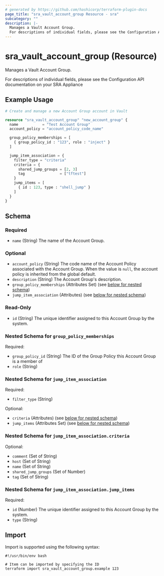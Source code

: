 ```yaml
---
# generated by https://github.com/hashicorp/terraform-plugin-docs
page_title: "sra_vault_account_group Resource - sra"
subcategory: ""
description: |-
  Manages a Vault Account Group.
  For descriptions of individual fields, please see the Configuration API documentation on your SRA Appliance
---
```


# sra_vault_account_group (Resource)

Manages a Vault Account Group.

For descriptions of individual fields, please see the Configuration API documentation on your SRA Appliance

## Example Usage

```terraform
# Create and manage a new Account Group account in Vault

resource "sra_vault_account_group" "new_account_group" {
  name           = "Test Account Group"
  account_policy = "account_policy_code_name"

  group_policy_memberships = [
    { group_policy_id : "123", role : "inject" }
  ]

  jump_item_association = {
    filter_type = "criteria"
    criteria = {
      shared_jump_groups = [2, 3]
      tag                = ["tftest"]
    }
    jump_items = [
      { id : 123, type : "shell_jump" }
    ]
  }
}
```

<!-- schema generated by tfplugindocs -->
## Schema

### Required

- `name` (String) The name of the Account Group.

### Optional

- `account_policy` (String) The code name of the Account Policy associated with the Account Group. When the value is `null`, the account policy is inherited from the global default.
- `description` (String) The Account Group's description.
- `group_policy_memberships` (Attributes Set) (see [below for nested schema](#nestedatt--group_policy_memberships))
- `jump_item_association` (Attributes) (see [below for nested schema](#nestedatt--jump_item_association))

### Read-Only

- `id` (String) The unique identifier assigned to this Account Group by the system.

<a id="nestedatt--group_policy_memberships"></a>
### Nested Schema for `group_policy_memberships`

Required:

- `group_policy_id` (String) The ID of the Group Policy this Account Group is a member of
- `role` (String)


<a id="nestedatt--jump_item_association"></a>
### Nested Schema for `jump_item_association`

Required:

- `filter_type` (String)

Optional:

- `criteria` (Attributes) (see [below for nested schema](#nestedatt--jump_item_association--criteria))
- `jump_items` (Attributes Set) (see [below for nested schema](#nestedatt--jump_item_association--jump_items))

<a id="nestedatt--jump_item_association--criteria"></a>
### Nested Schema for `jump_item_association.criteria`

Optional:

- `comment` (Set of String)
- `host` (Set of String)
- `name` (Set of String)
- `shared_jump_groups` (Set of Number)
- `tag` (Set of String)


<a id="nestedatt--jump_item_association--jump_items"></a>
### Nested Schema for `jump_item_association.jump_items`

Required:

- `id` (Number) The unique identifier assigned to this Account Group by the system.
- `type` (String)

## Import

Import is supported using the following syntax:

```shell
#!/usr/bin/env bash

# Item can be imported by specifying the ID
terraform import sra_vault_account_group.example 123
```
